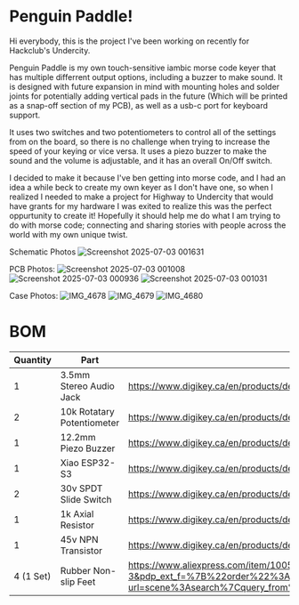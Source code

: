 # Penguin Paddle!

Hi everybody, this is the project I've been working on recently for Hackclub's Undercity. 

Penguin Paddle is my own touch-sensitive iambic morse code keyer that has multiple differrent output options, including a buzzer to make sound. It is designed with future expansion in mind with mounting holes and solder joints for potentially adding vertical pads in the future (Which will be printed as a snap-off section of my PCB), as well as a usb-c port for keyboard support. 

It uses two switches and two potentiometers to control all of the settings from on the board, so there is no challenge when trying to increase the speed of your keying or vice versa. It uses a piezo buzzer to make the sound and the volume is adjustable, and it has an overall On/Off switch. 

I decided to make it because I've ben getting into morse code, and I had an idea a while beck to create my own keyer as I don't have one, so when I realized I needed to make a project for Highway to Undercity that would have grants for my hardware I was exited to realize this was the perfect oppurtunity to create it! Hopefully it should help me do what I am trying to do with morse code; connecting and sharing stories with people across the world with my own unique twist.

Schematic Photos
![Screenshot 2025-07-03 001631](https://github.com/user-attachments/assets/96f580f6-f464-4034-bf2e-c4915ba0e847)

PCB Photos:
![Screenshot 2025-07-03 001008](https://github.com/user-attachments/assets/e82d6817-1f7a-482b-a53f-79117945ed3b)
![Screenshot 2025-07-03 000936](https://github.com/user-attachments/assets/3d44899d-3d7a-4a4d-bfef-054540377b99)
![Screenshot 2025-07-03 001031](https://github.com/user-attachments/assets/7e937ce9-1769-40c0-9ad6-2b2040b043dc)

Case Photos:
![IMG_4678](https://github.com/user-attachments/assets/60da4510-70b7-4a6a-ac78-4f1f5823caf4)
![IMG_4679](https://github.com/user-attachments/assets/fad18d87-3657-422e-8835-aa87924024c3)
![IMG_4680](https://github.com/user-attachments/assets/a42ae7c3-6c51-4c55-a932-9d31a2517aee)


# BOM

| Quantity | Part | Link |
| ----------- | ----------- |----------- |
| 1 | 3.5mm Stereo Audio Jack | https://www.digikey.ca/en/products/detail/same-sky-formerly-cui-devices/SJ1-3533NG/738701 |
| 2 | 10k Rotatary Potentiometer | https://www.digikey.ca/en/products/detail/tt-electronics-bi/P0915N-EC15BR10K/4780755 |
| 1 | 12.2mm Piezo Buzzer | https://www.digikey.ca/en/products/detail/tdk-corporation/PS1240P02BT/935924 |
| 1 | Xiao ESP32-S3 | https://www.digikey.ca/en/products/detail/seeed-technology-co-ltd/113991114/19285530 |
| 2 | 30v SPDT Slide Switch | https://www.digikey.ca/en/products/detail/c-k/SS-12D07-VG-4-NS-GA-PA/2747177 |
| 1 | 1k Axial Resistor | https://www.digikey.ca/en/products/detail/stackpole-electronics-inc/CF14JT1K00/1741314 |
| 1 | 45v NPN Transistor | https://www.digikey.ca/en/products/detail/onsemi/BC550CBU/975565 |
| 4 (1 Set) | Rubber Non-slip Feet | https://www.aliexpress.com/item/1005006957329213.html?spm=a2g0o.productlist.main.4.7ed225d4ohj3jz&aem_p4p_detail=202507021943012590468155837960001117326&algo_pvid=f81f5567-9a14-4309-aeaf-c89860f7dd07&algo_exp_id=f81f5567-9a14-4309-aeaf-c89860f7dd07-3&pdp_ext_f=%7B%22order%22%3A%224936%22%2C%22eval%22%3A%221%22%7D&pdp_npi=4%40dis%21CAD%212.36%212.29%21%21%2112.13%2111.77%21%402101c59117515105811047138ee51d%2112000039096298486%21sea%21CA%210%21ABX&curPageLogUid=p0n3ON4NCfNg&utparam-url=scene%3Asearch%7Cquery_from%3A&search_p4p_id=202507021943012590468155837960001117326_1#nav-specification |
